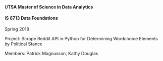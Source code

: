 #### UTSA Master of Science in Data Analytics
#### IS 6713 Data Foundations

Spring 2018 

Project: Scrape Reddit API in Python for Determining Wordchoice Elements by Political Stance

Members: Patrick Magnusson, Kathy Douglas
